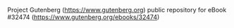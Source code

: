 Project Gutenberg (https://www.gutenberg.org) public repository for eBook #32474 (https://www.gutenberg.org/ebooks/32474)
